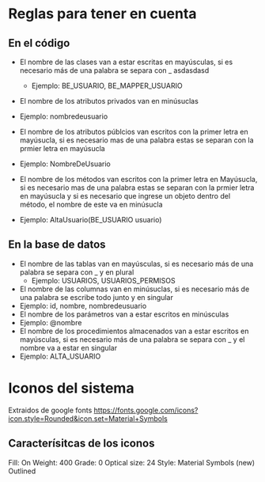 # Reglas para tener en cuenta
## En el código
- El nombre de las clases van a estar escritas en mayúsculas, si es necesario más de una palabra se separa con _
asdasdasd

	- Ejemplo: BE_USUARIO, BE_MAPPER_USUARIO
- El nombre de los atributos privados van en minúsuclas
-	Ejemplo: nombredeusuario
- El nombre de los atributos públcios van escritos con la primer letra en mayúsucla, si es necesario mas de una palabra estas se separan con la prmier letra en mayúsucla
- 	Ejemplo: NombreDeUsuario
- El nombre de los métodos van escritos con la primer letra en Mayúsucla, si es necesario mas de una palabra estas se separan con la prmier letra en mayúsucla y si es necesario que ingrese un objeto dentro del método, el nombre de este va en minúsucla
- 	Ejemplo: AltaUsuario(BE_USUARIO usuario)

## En la base de datos
- El nombre de las tablas van en mayúsculas, si es necesario más de una palabra se separa con _ y en plural
  - Ejemplo: USUARIOS, USUARIOS_PERMISOS
- El nombre de las columnas van en minúsuclas, si es necesario más de una palabra se escribe todo junto y en singular
- 	Ejemplo: id, nombre, nombredeusuario
- El nombre de los parámetros van a estar escritos en minúsculas
- 	Ejemplo: @nombre
- El nombre de los procedimientos almacenados van a estar escritos en mayúsculas, si es necesario más de una palabra se separa con _ y el nombre va a estar en singular
- 	Ejemplo: ALTA_USUARIO

# Iconos del sistema
Extraidos de google fonts https://fonts.google.com/icons?icon.style=Rounded&icon.set=Material+Symbols
## Caracterísitcas de los iconos
Fill: On
Weight: 400
Grade: 0
Optical size: 24
Style: 
	Material Symbols (new)
	Outlined
